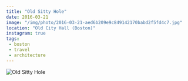 ```yaml
---
title: "Old Sitty Hole"
date: 2016-03-21
image: "/img/photo/2016-03-21-aed6b209e9c849142170babd2f5fd4c7.jpg"
location: "Old City Hall (Boston)"
instagram: true
tags:
 - boston
 - travel
 - architecture
---
```


![Old Sitty Hole](/img/photo/2016-03-21-aed6b209e9c849142170babd2f5fd4c7.jpg)
